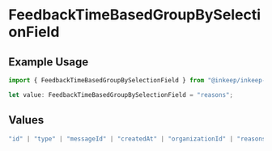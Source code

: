 # FeedbackTimeBasedGroupBySelectionField

## Example Usage

```typescript
import { FeedbackTimeBasedGroupBySelectionField } from "@inkeep/inkeep-analytics/models/components";

let value: FeedbackTimeBasedGroupBySelectionField = "reasons";
```

## Values

```typescript
"id" | "type" | "messageId" | "createdAt" | "organizationId" | "reasons" | "sources" | "details" | "properties" | "userProperties" | "conversationId" | "projectId" | "integrationId"
```